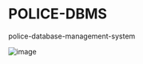 # POLICE-DBMS
police-database-management-system


![image](https://github.com/user-attachments/assets/bfe6093b-e030-431f-8db0-61fa2983acbe)
